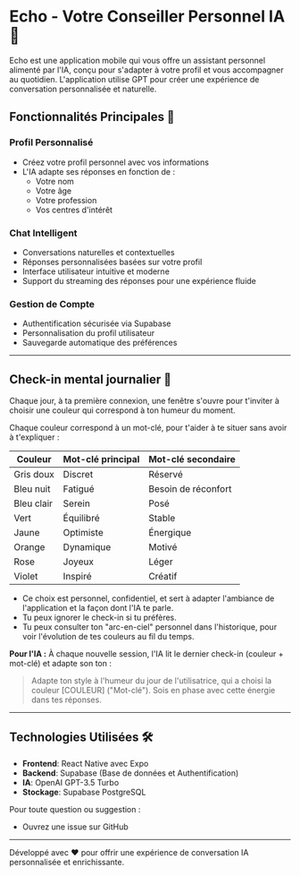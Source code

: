 # Echo - Votre Conseiller Personnel IA 🤖

Echo est une application mobile qui vous offre un assistant personnel alimenté par l'IA, conçu pour s'adapter à votre profil et vous accompagner au quotidien. L'application utilise GPT pour créer une expérience de conversation personnalisée et naturelle.

## Fonctionnalités Principales 🌟

### Profil Personnalisé
- Créez votre profil personnel avec vos informations
- L'IA adapte ses réponses en fonction de :
  - Votre nom
  - Votre âge
  - Votre profession
  - Vos centres d'intérêt

### Chat Intelligent
- Conversations naturelles et contextuelles
- Réponses personnalisées basées sur votre profil
- Interface utilisateur intuitive et moderne
- Support du streaming des réponses pour une expérience fluide

### Gestion de Compte
- Authentification sécurisée via Supabase
- Personnalisation du profil utilisateur
- Sauvegarde automatique des préférences

---

## Check-in mental journalier 🌈

Chaque jour, à ta première connexion, une fenêtre s'ouvre pour t'inviter à choisir une couleur qui correspond à ton humeur du moment.

Chaque couleur correspond à un mot-clé, pour t'aider à te situer sans avoir à t'expliquer :

| Couleur      | Mot-clé principal | Mot-clé secondaire      |
|--------------|------------------|------------------------|
| Gris doux    | Discret          | Réservé                |
| Bleu nuit    | Fatigué          | Besoin de réconfort    |
| Bleu clair   | Serein           | Posé                   |
| Vert         | Équilibré        | Stable                 |
| Jaune        | Optimiste        | Énergique              |
| Orange       | Dynamique        | Motivé                 |
| Rose         | Joyeux           | Léger                  |
| Violet       | Inspiré          | Créatif                |

- Ce choix est personnel, confidentiel, et sert à adapter l'ambiance de l'application et la façon dont l'IA te parle.
- Tu peux ignorer le check-in si tu préfères.
- Tu peux consulter ton "arc-en-ciel" personnel dans l'historique, pour voir l'évolution de tes couleurs au fil du temps.

**Pour l'IA :**
À chaque nouvelle session, l'IA lit le dernier check-in (couleur + mot-clé) et adapte son ton :

> Adapte ton style à l'humeur du jour de l'utilisatrice, qui a choisi la couleur [COULEUR] ("Mot-clé"). Sois en phase avec cette énergie dans tes réponses.

---

## Technologies Utilisées 🛠

- **Frontend**: React Native avec Expo
- **Backend**: Supabase (Base de données et Authentification)
- **IA**: OpenAI GPT-3.5 Turbo
- **Stockage**: Supabase PostgreSQL

Pour toute question ou suggestion :
- Ouvrez une issue sur GitHub

---

Développé avec ❤️ pour offrir une expérience de conversation IA personnalisée et enrichissante.
